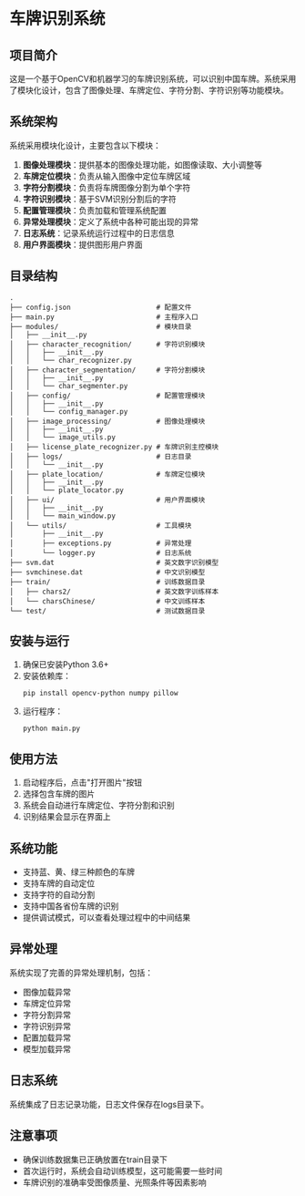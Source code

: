 # 车牌识别系统

## 项目简介
这是一个基于OpenCV和机器学习的车牌识别系统，可以识别中国车牌。系统采用了模块化设计，包含了图像处理、车牌定位、字符分割、字符识别等功能模块。

## 系统架构
系统采用模块化设计，主要包含以下模块：

1. **图像处理模块**：提供基本的图像处理功能，如图像读取、大小调整等
2. **车牌定位模块**：负责从输入图像中定位车牌区域
3. **字符分割模块**：负责将车牌图像分割为单个字符
4. **字符识别模块**：基于SVM识别分割后的字符
5. **配置管理模块**：负责加载和管理系统配置
6. **异常处理模块**：定义了系统中各种可能出现的异常
7. **日志系统**：记录系统运行过程中的日志信息
8. **用户界面模块**：提供图形用户界面

## 目录结构
```
.
├── config.json                     # 配置文件
├── main.py                         # 主程序入口
├── modules/                        # 模块目录
│   ├── __init__.py
│   ├── character_recognition/      # 字符识别模块
│   │   ├── __init__.py
│   │   └── char_recognizer.py
│   ├── character_segmentation/     # 字符分割模块
│   │   ├── __init__.py
│   │   └── char_segmenter.py
│   ├── config/                     # 配置管理模块
│   │   ├── __init__.py
│   │   └── config_manager.py
│   ├── image_processing/           # 图像处理模块
│   │   ├── __init__.py
│   │   └── image_utils.py
│   ├── license_plate_recognizer.py # 车牌识别主控模块
│   ├── logs/                       # 日志目录
│   │   └── __init__.py
│   ├── plate_location/             # 车牌定位模块
│   │   ├── __init__.py
│   │   └── plate_locator.py
│   ├── ui/                         # 用户界面模块
│   │   ├── __init__.py
│   │   └── main_window.py
│   └── utils/                      # 工具模块
│       ├── __init__.py
│       ├── exceptions.py           # 异常处理
│       └── logger.py               # 日志系统
├── svm.dat                         # 英文数字识别模型
├── svmchinese.dat                  # 中文识别模型
├── train/                          # 训练数据目录
│   ├── chars2/                     # 英文数字训练样本
│   └── charsChinese/               # 中文训练样本
└── test/                           # 测试数据目录
```

## 安装与运行
1. 确保已安装Python 3.6+
2. 安装依赖库：
   ```
   pip install opencv-python numpy pillow
   ```
3. 运行程序：
   ```
   python main.py
   ```

## 使用方法
1. 启动程序后，点击"打开图片"按钮
2. 选择包含车牌的图片
3. 系统会自动进行车牌定位、字符分割和识别
4. 识别结果会显示在界面上

## 系统功能
- 支持蓝、黄、绿三种颜色的车牌
- 支持车牌的自动定位
- 支持字符的自动分割
- 支持中国各省份车牌的识别
- 提供调试模式，可以查看处理过程中的中间结果

## 异常处理
系统实现了完善的异常处理机制，包括：
- 图像加载异常
- 车牌定位异常
- 字符分割异常
- 字符识别异常
- 配置加载异常
- 模型加载异常

## 日志系统
系统集成了日志记录功能，日志文件保存在logs目录下。

## 注意事项
- 确保训练数据集已正确放置在train目录下
- 首次运行时，系统会自动训练模型，这可能需要一些时间
- 车牌识别的准确率受图像质量、光照条件等因素影响 